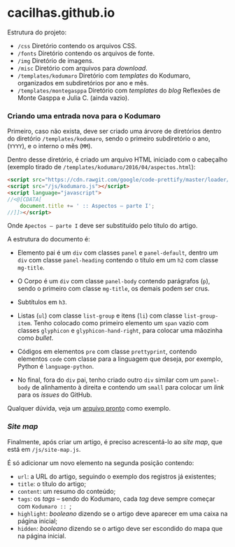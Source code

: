 # cacilhas.github.io

Estrutura do projeto:

- `/css` Diretório contendo os arquivos CSS.
- `/fonts` Diretório contendo os arquivos de fonte.
- `/img` Diretório de imagens.
- `/misc` Diretório com arquivos para *download*.
- `/templates/kodumaro` Diretório com *templates* do Kodumaro, organizados em
  subdiretórios por ano e mês.
- `/templates/montegasppa` Diretório com *templates* do *blog* Reflexões de
  Monte Gasppa e Julia C. (ainda vazio).


### Criando uma entrada nova para o Kodumaro

Primeiro, caso não exista, deve ser criado uma árvore de diretórios dentro do
diretório `/templates/kodumaro`, sendo o primeiro subdiretório o ano, (`YYYY`),
e o interno o mês (`MM`).

Dentro desse diretório, é criado um arquivo HTML iniciado com o cabeçalho
(exemplo tirado de `/templates/kodumaro/2016/04/aspectos.html`):

```html
<script src="https://cdn.rawgit.com/google/code-prettify/master/loader/run_prettify.js"></script>
<script src="/js/kodumaro.js"></script>
<script language="javascript">
//<@[CDATA[
    document.title += ' :: Aspectos – parte I';
//]]></script>
```

Onde `Apectos – parte I` deve ser substituído pelo título do artigo.

A estrutura do documento é:

- Elemento pai é um `div` com classes `panel` e `panel-default`, dentro um `div`
  com classe `panel-heading` contendo o título em um `h2` com classe `mg-title`.

- O Corpo é um `div` com classe `panel-body` contendo parágrafos (`p`), sendo
  o primeiro com classe `mg-title`, os demais podem ser crus.

- Subtítulos em `h3`.

- Listas (`ul`) com classe `list-group` e itens (`li`) com classe
  `list-group-item`. Tenho colocado como primeiro elemento um `span` vazio com
  classes `glyphicon` e `glyphicon-hand-right`, para colocar uma mãozinha como
  *bullet*.

- Códigos em elementos `pre` com classe `prettyprint`, contendo elementos `code`
  com classe para a linguagem que deseja, por exemplo, Python é
  `language-python`.

- No final, fora do `div` pai, tenho criado outro `div` similar com um
  `panel-body` de alinhamento à direita e contendo um `small` para colocar um
  *link* para os *issues* do GitHub.

Qualquer dúvida, veja um
[arquivo pronto](https://github.com/cacilhas/cacilhas.github.io/blob/master/templates/kodumaro/2016/04/aspectos.html)
como exemplo.


### *Site map*

Finalmente, após criar um artigo, é preciso acrescentá-lo ao *site map*, que
está em `/js/site-map.js`.

É só adicionar um novo elemento na segunda posição contendo:

- `url`: a URL do artigo, seguindo o exemplo dos registros já existentes;
- `title`: o título do artigo;
- `content`: um resumo do conteúdo;
- `tags`: os *tags* – sendo do Kodumaro, cada *tag* deve sempre começar com
  `Kodumaro :: `;
- `highlight`: *booleano* dizendo se o artigo deve aparecer em uma caixa na
  página inicial;
- `hidden`: *booleano* dizendo se o artigo deve ser escondido do mapa que na
  página inicial.
